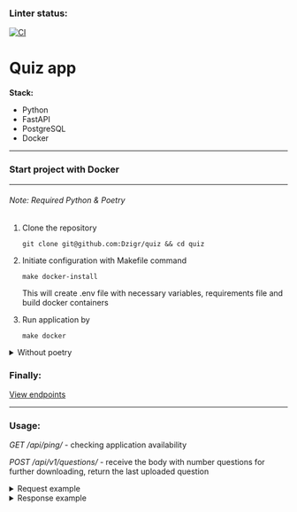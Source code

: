 ### Linter status:
[![CI](https://github.com/Dzigr/quiz/actions/workflows/CI.yml/badge.svg)](https://github.com/Dzigr/quiz/actions/workflows/CI.yml)

# Quiz app

**Stack:**
* Python
* FastAPI
* PostgreSQL
* Docker

----

### Start project with Docker ###

----

###### Note: Required Python & Poetry ######
1. Clone the repository
    ```comandline
    git clone git@github.com:Dzigr/quiz && cd quiz
    ```

2. Initiate configuration with Makefile command
    ```commandline
    make docker-install
    ```
   This will create .env file with necessary variables, requirements file and build docker containers

3. Run application by
    ```commandline
    make docker
    ```

<details><summary>
Without poetry
</summary>

---

1. Create virtual environment
    ```commandline
    python3 -m venv venv
    ```
2. Activate virtual environment
    ```commandline 
    source venv/bin/activate
    ```
3. Install requirements via pip
    ```commandline 
    pip install -r requirements.txt
    ```
4. Run docker-compose
    ```bash
    docker-compose up --build
    ```
---
</details>

### Finally:

[View endpoints][docs]

---

### Usage:

*GET  /api/ping/* - checking application availability

*POST /api/v1/questions/* - receive the body with number questions for further downloading, return the last uploaded question

<details><summary>Request example</summary>

```json lines
{
    "questions_num": 5
}
```

</details>

<details><summary>Response example</summary>

```json lines
{
  "question": "Sandburg called Chicago the \"City of Big\" these",
  "answer": "Shoulders",
  "created_at": "2022-12-30T19:21:03.128000Z"
}
```
</details>

<!-- links -->

[docs]: http://127.0.0.1:8000/docs